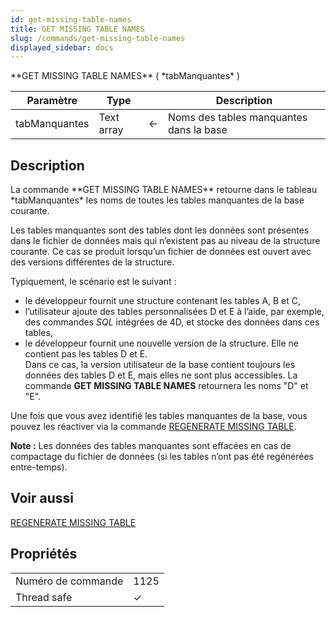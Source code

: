```yaml
---
id: get-missing-table-names
title: GET MISSING TABLE NAMES
slug: /commands/get-missing-table-names
displayed_sidebar: docs
---
```


<!--REF #_command_.GET MISSING TABLE NAMES.Syntax-->**GET MISSING TABLE NAMES** ( *tabManquantes* )<!-- END REF-->
<!--REF #_command_.GET MISSING TABLE NAMES.Params-->
| Paramètre | Type |  | Description |
| --- | --- | --- | --- |
| tabManquantes | Text array | &#8592; | Noms des tables manquantes dans la base |

<!-- END REF-->

## Description 

<!--REF #_command_.GET MISSING TABLE NAMES.Summary-->La commande **GET MISSING TABLE NAMES** retourne dans le tableau *tabManquantes* les noms de toutes les tables manquantes de la base courante.<!-- END REF-->

Les tables manquantes sont des tables dont les données sont présentes dans le fichier de données mais qui n’existent pas au niveau de la structure courante. Ce cas se produit lorsqu’un fichier de données est ouvert avec des versions différentes de la structure. 

Typiquement, le scénario est le suivant :

* le développeur fournit une structure contenant les tables A, B et C,
* l’utilisateur ajoute des tables personnalisées D et E à l’aide, par exemple, des commandes *SQL* intégrées de 4D, et stocke des données dans ces tables,
* le développeur fournit une nouvelle version de la structure. Elle ne contient pas les tables D et E.  
Dans ce cas, la version utilisateur de la base contient toujours les données des tables D et E, mais elles ne sont plus accessibles. La commande **GET MISSING TABLE NAMES** retournera les noms "D" et "E".

Une fois que vous avez identifié les tables manquantes de la base, vous pouvez les réactiver via la commande [REGENERATE MISSING TABLE](regenerate-missing-table.md).

**Note :** Les données des tables manquantes sont effacées en cas de compactage du fichier de données (si les tables n’ont pas été regénérées entre-temps). 

## Voir aussi 

[REGENERATE MISSING TABLE](regenerate-missing-table.md)  

## Propriétés

|  |  |
| --- | --- |
| Numéro de commande | 1125 |
| Thread safe | &check; |


